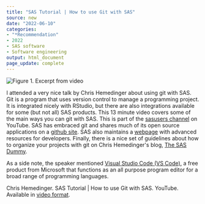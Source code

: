```yaml
---
title: "SAS Tutorial | How to use Git with SAS"
source: new
date: "2022-06-10"
categories:
- "*Recommendation"
- 2022
- SAS software
- Software engineering
output: html_document
page_update: complete
---
```


![Figure 1. Excerpt from video](http://www.pmean.com/new-images/22/git-with-sas-01.png)

<div class="notes">

I attended a very nice talk by Chris Hemedinger about using git with SAS. Git is a program that uses version control to manage a programming project. It is integrated nicely with RStudio, but there are also integrations available for some (but not all) SAS products. This 13 minute video covers some of the main ways you can git with SAS. This is part of the [sasusers channel][sas1] on YouTube. SAS has embraced git and shares much of its open source applications on a [github site][sas2]. SAS also maintains a [webpage][sas3] with advanced resources for developers. Finally, there is a nice set of guidelines about how to organize your projects with git on Chris Hemedinger's blog, [The SAS Dummy][hem2].

As a side note, the speaker mentioned [Visual Studio Code (VS Code)][vsc1], a free product from Microsoft that functions as an all purpose program editor for a broad range of programming languages.

Chris Hemedinger. SAS Tutorial | How to use Git with SAS. YouTube. Available in [video format][hem1].

[hem1]: https://www.youtube.com/watch?v=0eVhllpj11A
[hem2]: https://blogs.sas.com/content/sasdummy/2020/11/10/sas-projects-git/
[sas1]: https://www.youtube.com/sasusers
[sas2]: https://github.com/sassoftware
[vsc1]: https://code.visualstudio.com/
[sas3]: https://developer.sas.com/home.html

</div>
